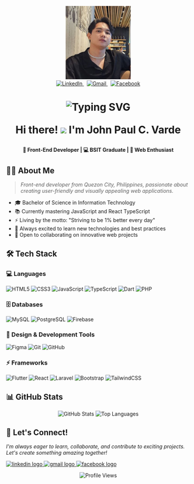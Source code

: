 <div align="center">
  <img height="200" src="https://github.com/vardsz13/vardsz13/blob/main/6066750011678507846.jpg?raw=true" />
</div>

<div align="center">
  <!-- LinkedIn -->
  <a href="https://www.linkedin.com/in/john-paul-varde/" target="_blank">
    <img src="https://img.shields.io/badge/LinkedIn-%23006699?style=for-the-badge&logo=linkedin&logoColor=white&labelColor=00a6ff" alt="LinkedIn" />
  </a>
  &nbsp;
  <!-- Gmail -->
  <a href="mailto:johnpaulvarde@gmail.com" target="_blank">
    <img src="https://img.shields.io/badge/Gmail-%23c71610?style=for-the-badge&logo=gmail&logoColor=white&labelColor=ff4131" alt="Gmail" />
  </a>
  &nbsp;
  <!-- Facebook -->
  <a href="https://www.facebook.com/johnpaul.varde/" target="_blank">
    <img src="https://img.shields.io/badge/Facebook-%230b5fcc?style=for-the-badge&logo=facebook&logoColor=white&labelColor=1877F2" alt="Facebook" />
  </a>
</div>
</div>

<h1 align="center">
  
<div align="center">
  <img src="https://readme-typing-svg.demolab.com?font=Poppins&duration=3500&pause=800&color=2B97FA&center=true&vCenter=true&random=false&width=600&height=30&lines=Message+me+on+my+social+media+:);I'm+always+down+to+collab+%E2%98%95%EF%B8%8F;Thanks+for+visiting+%E2%9C%8C%EF%B8%8F" alt="Typing SVG" />
</div>

    
  Hi there! <img src="https://media.giphy.com/media/hvRJCLFzcasrR4ia7z/giphy.gif" width="28"> I'm John Paul C. Varde
</h1>

<p align="center">
  <b>🚀 Front-End Developer | 💻 BSIT Graduate | 🌟 Web Enthusiast</b>
</p>

## 👨‍💻 About Me

> *Front-end developer from Quezon City, Philippines, passionate about creating user-friendly and visually appealing web applications.*

- 🎓 Bachelor of Science in Information Technology
- 📚 Currently mastering JavaScript and React TypeScript
- ⚡ Living by the motto: "Striving to be 1% better every day"
- 🌱 Always excited to learn new technologies and best practices
- 🤝 Open to collaborating on innovative web projects

## 🛠️ Tech Stack

### 💻 Languages
![HTML5](https://img.shields.io/badge/HTML5-%23E34F26.svg?style=flat&logo=html5&logoColor=white)
![CSS3](https://img.shields.io/badge/CSS3-%231572B6.svg?style=flat&logo=css3&logoColor=white)
![JavaScript](https://img.shields.io/badge/JavaScript-%23323330.svg?style=flat&logo=javascript&logoColor=%23F7DF1E)
![TypeScript](https://img.shields.io/badge/TypeScript-%23007ACC.svg?style=flat&logo=typescript&logoColor=white)
![Dart](https://img.shields.io/badge/Dart-%230175C2.svg?style=flat&logo=dart&logoColor=white)
![PHP](https://img.shields.io/badge/PHP-%23777BB4.svg?style=flat&logo=php&logoColor=white)

### 🗄️ Databases
![MySQL](https://img.shields.io/badge/MySQL-%2300f.svg?style=flat&logo=mysql&logoColor=white)
![PostgreSQL](https://img.shields.io/badge/PostgreSQL-%23316192.svg?style=flat&logo=postgresql&logoColor=white)
![Firebase](https://img.shields.io/badge/Firebase-039BE5?style=flat&logo=Firebase&logoColor=white)

### 🎨 Design & Development Tools
![Figma](https://img.shields.io/badge/Figma-%23F24E1E.svg?style=flat&logo=figma&logoColor=white)
![Git](https://img.shields.io/badge/Git-%23F1502F.svg?style=flat&logo=git&logoColor=white)
![GitHub](https://img.shields.io/badge/GitHub-%23121011.svg?style=flat&logo=github&logoColor=white)

### ⚡ Frameworks
![Flutter](https://img.shields.io/badge/Flutter-%2302569B.svg?style=flat&logo=Flutter&logoColor=white)
![React](https://img.shields.io/badge/React-%2320232a.svg?style=flat&logo=react&logoColor=%2361DAFB)
![Laravel](https://img.shields.io/badge/Laravel-%23FF2D20.svg?style=flat&logo=laravel&logoColor=white)
![Bootstrap](https://img.shields.io/badge/Bootstrap-%238511FA.svg?style=flat&logo=bootstrap&logoColor=white)
![TailwindCSS](https://img.shields.io/badge/TailwindCSS-%2338B2AC.svg?style=flat&logo=tailwind-css&logoColor=white)


## 📊 GitHub Stats

<div align="center">
  <img src="https://github-readme-stats.vercel.app/api?username=vardsz13&show_icons=true&theme=outrun&hide_border=false&include_all_commits=true&count_private=true" alt="GitHub Stats" height="170" />
  <img src="https://github-readme-stats.vercel.app/api/top-langs/?username=vardsz13&layout=compact&theme=outrun&hide_border=false" alt="Top Languages" height="170" />
</div>

## 🤝 Let's Connect!

<p align="left">
  <i>I'm always eager to learn, collaborate, and contribute to exciting projects. Let's create something amazing together!</i>
</p>

<div align="left">
  <a href="https://www.linkedin.com/in/john-paul-varde/" target="_blank">
    <img src="https://raw.githubusercontent.com/maurodesouza/profile-readme-generator/master/src/assets/icons/social/linkedin/default.svg" width="52" height="40" alt="linkedin logo"  />
  </a>
  <a href="https://mail.google.com/mail/u/0/#inbox" target="_blank">
    <img src="https://raw.githubusercontent.com/maurodesouza/profile-readme-generator/master/src/assets/icons/social/gmail/default.svg" width="52" height="40" alt="gmail logo"  />
  </a>
  <a href="https://www.facebook.com/johnpaul.varde/" target="_blank">
    <img src="https://raw.githubusercontent.com/maurodesouza/profile-readme-generator/master/src/assets/icons/social/facebook/default.svg" width="52" height="40" alt="facebook logo"  />
  </a>
</div>

<p align="center">
  <img src="https://komarev.com/ghpvc/?username=vardsz13&label=Profile%20views&color=0e75b6&style=flat" alt="Profile Views" />
</p>
